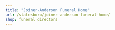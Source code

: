 ```yaml
---
title: "Joiner-Anderson Funeral Home"
url: /statesboro/joiner-anderson-funeral-home/
shop: funeral directors
---
```

